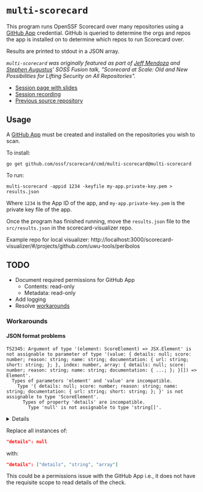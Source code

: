 # `multi-scorecard`

This program runs OpenSSF Scorecard over many repositories using a [GitHub App](https://docs.github.com/en/apps/creating-github-apps/about-creating-github-apps/about-creating-github-apps) credential.
GitHub is queried to determine the orgs and repos the app is installed on to determine which repos to run Scorecard over.

Results are printed to stdout in a JSON array.

*`multi-scorecard` was originally featured as part of [Jeff Mendoza](https://github.com/jeffmendoza) and [Stephen Augustus](https://github.com/justaugustus)' SOSS Fusion talk, "Scorecard at Scale: Old and New Possibilities for Lifting Security on All Repositories".*

- [Session page with slides](https://sched.co/1hcPq)
- [Session recording](https://youtu.be/-XZqbO3hGcw?si=eGicz0sjgiIRhol4)
- [Previous source repository](https://github.com/jeffmendoza/multi-scorecard)

## Usage

A [GitHub App](https://docs.github.com/en/apps/creating-github-apps/about-creating-github-apps/about-creating-github-apps) must be created and installed on the repositories you wish to scan.

To install:

```console
go get github.com/ossf/scorecard/cmd/multi-scorecard@multi-scorecard
```

To run:

```console
multi-scorecard -appid 1234 -keyfile my-app.private-key.pem > results.json
```

Where `1234` is the App ID of the app, and `my-app.private-key.pem` is the private key file of the app.

Once the program has finished running, move the `results.json` file to the `src/results.json` in the scorecard-visualizer repo.

Example repo for local visualizer: http://localhost:3000/scorecard-visualizer/#/projects/github.com/uwu-tools/peribolos

## TODO

- Document required permissions for GitHub App
  - Contents: read-only
  - Metadata: read-only
- Add logging
- Resolve [workarounds](#workarounds)

### Workarounds

#### JSON format problems

```log
TS2345: Argument of type '(element: ScoreElement) => JSX.Element' is not assignable to parameter of type '(value: { details: null; score: number; reason: string; name: string; documentation: { url: string; short: string; }; }, index: number, array: { details: null; score: number; reason: string; name: string; documentation: { ...; }; }[]) => Element'.
  Types of parameters 'element' and 'value' are incompatible.
    Type '{ details: null; score: number; reason: string; name: string; documentation: { url: string; short: string; }; }' is not assignable to type 'ScoreElement'.
      Types of property 'details' are incompatible.
        Type 'null' is not assignable to type 'string[]'.
```

<details>

```log
    101 |
    102 |       <hr />
  > 103 |       {data.checks.map((element: ScoreElement) => (
        |                        ^^^^^^^^^^^^^^^^^^^^^^^^^^^^
  > 104 |         <>
        | ^^^^^^^^^^
  > 105 |           <div key={element.name} className="card__wrapper">
        | ^^^^^^^^^^
  > 106 |             <div className="heading__wrapper" data-testid={element.name}>
        | ^^^^^^^^^^
  > 107 |               <h3>{element.name}</h3>
        | ^^^^^^^^^^
  > 108 |               {element.score !== -1 ? (
        | ^^^^^^^^^^
  > 109 |                 <span>{element.score}/10</span>
        | ^^^^^^^^^^
  > 110 |               ) : (
        | ^^^^^^^^^^
  > 111 |                 <NoAvailableDataMark />
        | ^^^^^^^^^^
  > 112 |               )}
        | ^^^^^^^^^^
  > 113 |             </div>
        | ^^^^^^^^^^
  > 114 |             <p>
        | ^^^^^^^^^^
  > 115 |               Description: {element.documentation.short.toLocaleLowerCase()}{" "}
        | ^^^^^^^^^^
  > 116 |               <a
        | ^^^^^^^^^^
  > 117 |                 href={`${element.documentation.url}`}
        | ^^^^^^^^^^
  > 118 |                 target="_blank"
        | ^^^^^^^^^^
  > 119 |                 rel="noreferrer"
        | ^^^^^^^^^^
  > 120 |               >
        | ^^^^^^^^^^
  > 121 |                 See documentation
        | ^^^^^^^^^^
  > 122 |               </a>
        | ^^^^^^^^^^
  > 123 |             </p>
        | ^^^^^^^^^^
  > 124 |             <p>Reasoning: {element?.reason.toLocaleLowerCase()}</p>
        | ^^^^^^^^^^
  > 125 |             {Array.isArray(element.details) && (
        | ^^^^^^^^^^
  > 126 |               <Collapsible details={element.details} />
        | ^^^^^^^^^^
  > 127 |             )}
        | ^^^^^^^^^^
  > 128 |           </div>
        | ^^^^^^^^^^
  > 129 |           <hr />
        | ^^^^^^^^^^
  > 130 |         </>
        | ^^^^^^^^^^
  > 131 |       ))}
        | ^^^^^^^^
    132 |     </>
    133 |   );
    134 | }
```

</details>

Replace all instances of:

```json
"details": null
```

with:

```json
"details": ["details", "string", "array"]
```

This could be a permissions issue with the GitHub App i.e., it does not have the requisite scope to read details of the check.
